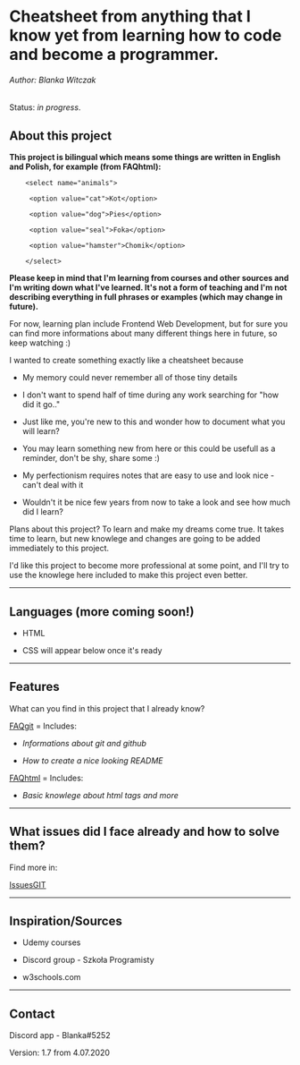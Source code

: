# Cheatsheet from anything that I know yet from learning how to code and become a programmer.

###### Author: Blanka Witczak

Status: _in progress_.


## About this project

**This project is bilingual which means some things are written in English and Polish, for example (from FAQhtml):**

        <select name="animals">
      
         <option value="cat">Kot</option>

         <option value="dog">Pies</option>

         <option value="seal">Foka</option>

         <option value="hamster">Chomik</option>

        </select>

**Please keep in mind that I'm learning from courses and other sources and I'm writing down what I've learned.
It's not a form of teaching and I'm not describing everything in full phrases or examples (which may change in future).**

For now, learning plan include Frontend Web Development, but for sure you can find more informations about many different things here in future, so keep watching :)


I wanted to create something exactly like a cheatsheet because

* My memory could never remember all of those tiny details

* I don't want to spend half of time during any work searching for "how did it go.."

* Just like me, you're new to this and wonder how to document what you will learn?

* You may learn something new from here or this could be usefull as a reminder, don't be shy, share some :)

* My perfectionism requires notes that are easy to use and look nice - can't deal with it

* Wouldn't it be nice few years from now to take a look and see how much did I learn?

Plans about this project? To learn and make my dreams come true. 
It takes time to learn, but new knowlege and changes are going to be added immediately to this project.

I'd like this project to become more professional at some point, and I'll try to use the knowlege here included to make this project even better.

-----

## Languages (more coming soon!)

* HTML

* CSS will appear below once it's ready 

-----

## Features

What can you find in this project that I already know?

[FAQgit](http://htmlpreview.github.io/?https://github.com/CapitanKitteh/Cheatsheet/blob/master/Notes/FAQgit.html) = Includes:

* _Informations about git and github_ 

* _How to create a nice looking README_ 

[FAQhtml](http://htmlpreview.github.io/?https://github.com/CapitanKitteh/Cheatsheet/blob/master/Notes/FAQhtml.html) = Includes:

* _Basic knowlege about html tags and more_ 

-----

## What issues did I face already and how to solve them?

Find more in:

[IssuesGIT](http://htmlpreview.github.io/?https://github.com/CapitanKitteh/Cheatsheet/blob/master/Notes/IssuesGIT.html)

-----

## Inspiration/Sources

+ Udemy courses

+ Discord group - Szkoła Programisty

+ w3schools.com

-----

## Contact

Discord app - Blanka#5252

Version: 1.7 from 4.07.2020

